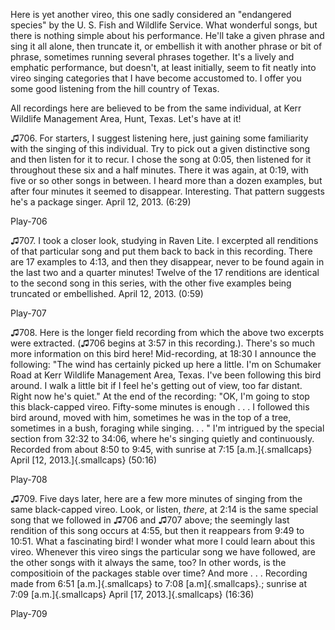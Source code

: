 Here is yet another vireo, this one sadly considered an "endangered
species" by the U. S. Fish and Wildlife Service. What wonderful songs,
but there is nothing simple about his performance. He'll take a given
phrase and sing it all alone, then truncate it, or embellish it with
another phrase or bit of phrase, sometimes running several phrases
together. It's a lively and emphatic performance, but doesn't, at least
initially, seem to fit neatly into vireo singing categories that I have
become accustomed to. I offer you some good listening from the hill
country of Texas.

All recordings here are believed to be from the same individual, at Kerr
Wildlife Management Area, Hunt, Texas. Let's have at it!

♫706. For starters, I suggest listening here, just gaining some
familiarity with the singing of this individual. Try to pick out a given
distinctive song and then listen for it to recur. I chose the song at
0:05, then listened for it throughout these six and a half minutes.
There it was again, at 0:19, with five or so other songs in between. I
heard more than a dozen examples, but after four minutes it seemed to
disappear. Interesting. That pattern suggests he's a package singer.
April 12, 2013. (6:29)

Play-706

♫707. I took a closer look, studying in Raven Lite. I excerpted all
renditions of that particular song and put them back to back in this
recording. There are 17 examples to 4:13, and then they disappear, never
to be found again in the last two and a quarter minutes! Twelve of the
17 renditions are identical to the second song in this series, with the
other five examples being truncated or embellished. April 12, 2013.
(0:59)

Play-707

♫708. Here is the longer field recording from which the above two
excerpts were extracted. (♫706 begins at 3:57 in this recording.).
There's so much more information on this bird here! Mid-recording, at
18:30 I announce the following: "The wind has certainly picked up here a
little. I'm on Schumaker Road at Kerr Wildlife Management Area, Texas.
I've been following this bird around. I walk a little bit if I feel he's
getting out of view, too far distant. Right now he's quiet." At the end
of the recording: "OK, I'm going to stop this black-capped vireo.
Fifty-some minutes is enough . . . I followed this bird around, moved
with him, sometimes he was in the top of a tree, sometimes in a bush,
foraging while singing. . . " I'm intrigued by the special section from
32:32 to 34:06, where he's singing quietly and continuously. Recorded
from about 8:50 to 9:45, with sunrise at 7:15 [a.m.]{.smallcaps} April
[12, 2013.]{.smallcaps} (50:16)

Play-708

♫709. Five days later, here are a few more minutes of singing from the
same black-capped vireo. Look, or listen, *there*, at 2:14 is the same
special song that we followed in ♫706 and ♫707 above; the seemingly last
rendition of this song occurs at 4:55, but then it reappears from 9:49
to 10:51. What a fascinating bird! I wonder what more I could learn
about this vireo. Whenever this vireo sings the particular song we have
followed, are the other songs with it always the same, too? In other
words, is the compositioin of the packages stable over time? And more .
. . Recording made from 6:51 [a.m.]{.smallcaps} to 7:08
[a.m]{.smallcaps}.; sunrise at 7:09 [a.m.]{.smallcaps} April [17,
2013.]{.smallcaps} (16:36)

Play-709
